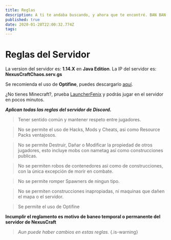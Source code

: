 ```yaml
---
title: Reglas
description: A ti te andaba buscando, y ahora que te encontré. BAN BAN BAN
published: true
date: 2020-01-28T22:00:32.774Z
tags: 
---
```


# Reglas del Servidor

La version del servidor es: **1.14.X** en **Java Edition**.
La IP del servidor es: **NexusCraftChaos.serv.gs**

Se recomienda el uso de **Optifine**, puedes descargarlo [aquí](https://cdn.discordapp.com/attachments/556529167529803776/593472868411506688/preview_OptiFine_1.14.3_HD_U_F1_pre15.jar).

¿No tienes Minecraft?, prueba [LauncherFenix](/launcherfenix_minecraft.exe) y podrás jugar en el servidor en pocos minutos.

***Aplican todas las reglas del servidor de Discord.***

> Tener sentido común y mantener respeto entre jugadores.

> No se permite el uso de Hacks, Mods y Cheats, asi como Resource Packs ventajosos.

> No se permite Destruir, Dañar o Modificar la propiedad de otros jugadores, esto incluye mobs con nametag así como construcciones publicas.

> No se permiten robos de contenedores asi como de construcciones, con la única excepción de morir en combate.

> No se permite romper Spawners de ningun tipo.

> No se permiten construcciones inapropiadas, ni maquinas que dañen el mapa o el servidor.

> Se permite el uso de Optifine 

**Incumplir el reglamento es motivo de baneo temporal o permanente del servidor de NexusCraft**




> *Aun puede haber cambios en estas reglas.*
{.is-warning}


